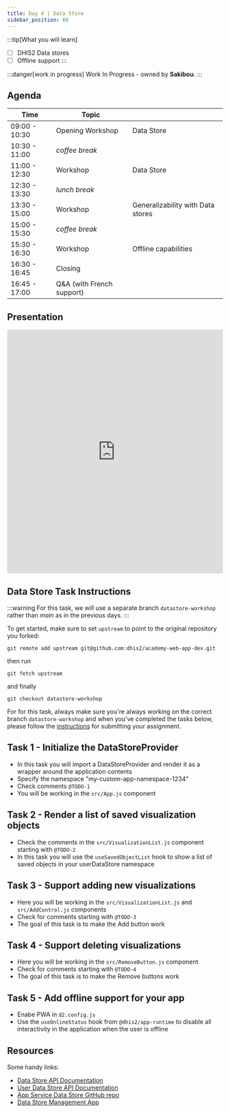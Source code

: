 ```yaml
---
title: Day 4 | Data Store
sidebar_position: 60
---
```


:::tip[What you will learn]
- [ ] DHIS2 Data stores
- [ ] Offline support
:::

:::danger[work in progress]
Work In Progress - owned by **Sakibou**.
:::

## Agenda
| Time | Topic | |
| --- | --- | --- |
| 09:00 - 10:30 | Opening Workshop | Data Store |
| 10:30 - 11:00 | _coffee break_ | |
| 11:00 - 12:30 | Workshop | Data Store |
| 12:30 - 13:30 | _lunch break_ | |
| 13:30 - 15:00 | Workshop | Generalizability with Data stores |
| 15:00 - 15:30 | _coffee break_ | |
| 15:30 - 16:30 | Workshop | Offline capabilities |
| 16:30 - 16:45 | Closing | |
| 16:45 - 17:00 | Q&A (with French support) | |

## Presentation
<iframe src="https://docs.google.com/presentation/d/e/2PACX-1vQLPboeTmPi_dpvfOcAE1LaiXmdjX-5-d6LKMjGssBgKlre8O0ZwDfr_Krf7DsMxXneeuVCdkn_NyVS/embed?start=false&loop=false&delayms=3000" frameborder="0" width="100%" height="569" allowfullscreen="true" mozallowfullscreen="true" webkitallowfullscreen="true"></iframe>


## Data Store Task Instructions

:::warning
For this task, we will use a separate branch `datastore-workshop` rather than _main_ as in the previous days.
:::

To get started, make sure to set `upstream` to point to the original repository you forked:

```shell
git remote add upstream git@github.com:dhis2/academy-web-app-dev.git
```

then run

```
git fetch upstream
```

and finally

```
git checkout datastore-workshop
```

For for this task, always make sure you're always working on the correct branch `datastore-workshop` and when you've completed the tasks below, please follow the [instructions](../resources/set_up_fork#work-on-this-branch-and-commit-changes-as-you-work-on-tasks) for submitting your assignment.

## Task 1 - Initialize the DataStoreProvider

- In this task you will import a DataStoreProvider and render it as a wrapper around the application contents
- Specify the namespace "my-custom-app-namespace-1234"
- Check comments `@TODO-1`
- You will be working in the `src/App.js` component

## Task 2 - Render a list of saved visualization objects

- Check the comments in the `src/VisualizationList.js` component starting with `@TODO-2`
- In this task you will use the `useSavedObjectList` hook to show a list of saved objects in your userDataStore namespace

## Task 3 - Support adding new visualizations

- Here you will be working in the `src/VisualizationList.js` and `src/AddControl.js` components
- Check for comments starting with `@TODO-3`
- The goal of this task is to make the Add button work

## Task 4 - Support deleting visualizations

- Here you will be working in the `src/RemoveButton.js` component
- Check for comments starting with `@TODO-4`
- The goal of this task is to make the Remove buttons work

## Task 5 - Add offline support for your app

- Enabe PWA in `d2.config.js`
- Use the `useOnlineStatus` hook from `@dhis2/app-runtime` to disable all interactivity in the application when the user is offline


## Resources

Some handy links:

-   [Data Store API Documentation](https://docs.dhis2.org/en/develop/using-the-api/dhis-core-version-238/data-store.html)
-   [User Data Store API Documentation](https://docs.dhis2.org/en/develop/using-the-api/dhis-core-version-238/data-store.html#webapi_user_data_store)
-   [App Service Data Store GitHub repo](https://github.com/dhis2/app-service-datastore)
-   [Data Store Management App](https://academy.demos.dhis2.org/web-app/dhis-web-datastore/index.html#/)